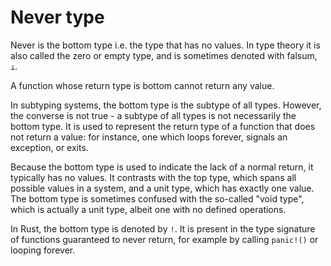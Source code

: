 # Never type

Never is the bottom type i.e. the type that has no values. In type theory it is also called the zero or empty type, and is sometimes denoted with falsum, `⊥`.

A function whose return type is bottom cannot return any value.

In subtyping systems, the bottom type is the subtype of all types. However, the converse is not true - a subtype of all types is not necessarily the bottom type. It is used to represent the return type of a function that does not return a value: for instance, one which loops forever, signals an exception, or exits.

Because the bottom type is used to indicate the lack of a normal return, it typically has no values. It contrasts with the top type, which spans all possible values in a system, and a unit type, which has exactly one value. The bottom type is sometimes confused with the so-called "void type", which is actually a unit type, albeit one with no defined operations.

In Rust, the bottom type is denoted by `!`. It is present in the type signature of functions guaranteed to never return, for example by calling `panic!()` or looping forever.
